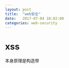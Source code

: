 ```yaml
---
layout: post
title:  "web安全" 
date:   2017-07-04 10:02:00
categories: web-security
---
```


# xss

本身原理是构造带<script>的用户输入，如果php原样echo回页面，就中招了。

比较麻烦的是如何验这个问题，因为门神系统会拦掉非法请求，要同时配host和proxy。
结论是burp suite，在repeater->target里配host ip。在user options->socks proxy里配proxy
